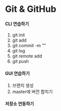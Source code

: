 # Git & GitHub 

#### CLI 연습하기
1. git init
2. git add
3. git commit -m ""
4. git log
5. git remote add
6. git push 
#### GUI 연습하기
1. 브랜치 생성
2. master에 버전 합치기
#### 저장소 연동하기
